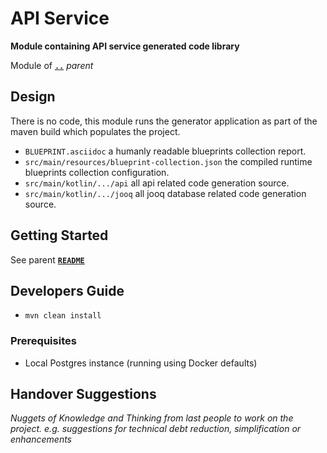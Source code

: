 # API Service

**Module containing API service generated code library**

Module of [**`..`**](../README.md) *parent*


## Design

There is no code, this module runs the generator application as part of the maven build which populates the project.

* `BLUEPRINT.asciidoc` a humanly readable blueprints collection report.
* `src/main/resources/blueprint-collection.json` the compiled runtime blueprints collection configuration.
* `src/main/kotlin/.../api` all api related code generation source.
* `src/main/kotlin/.../jooq` all jooq database related code generation source.


## Getting Started

See parent [**`README`**](../README.md)


## Developers Guide

* `mvn clean install` 


### Prerequisites

* Local Postgres instance (running using Docker defaults)


## Handover Suggestions

_Nuggets of Knowledge and Thinking from last people to work on the project._
_e.g. suggestions for technical debt reduction, simplification or enhancements_


